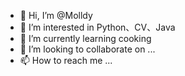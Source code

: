 - 👋 Hi, I’m @Molldy
- 👀 I’m interested in Python、CV、Java
- 🌱 I’m currently learning cooking
- 💞️ I’m looking to collaborate on ...
- 📫 How to reach me ...

<!---
Molldy/Molldy is a ✨ special ✨ repository because its `README.md` (this file) appears on your GitHub profile.
You can click the Preview link to take a look at your changes.
--->
